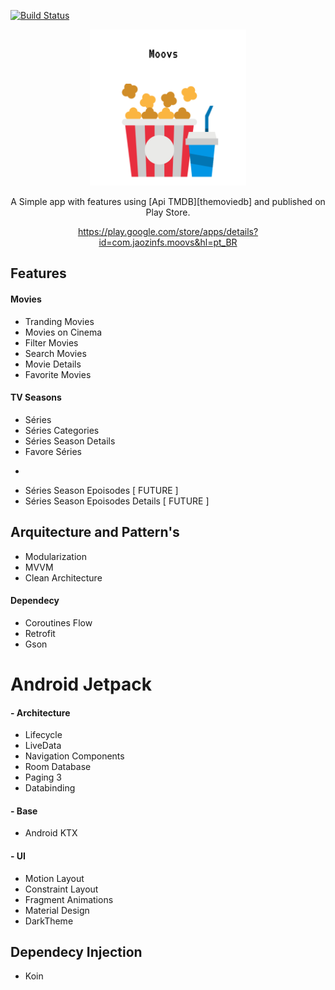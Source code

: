 [![Build Status](https://app.bitrise.io/app/4d5958d333c0abb0/status.svg?token=_-R4niE95TSDhgSu7lRYlg&branch=master)](https://app.bitrise.io/app/4d5958d333c0abb0)

<p align="center">
  <img src="/img/Frame 2.png" width="250" height="250"/>

</p>

<div align="center">
A Simple app with features using [Api TMDB][themoviedb] and published on Play Store.

https://play.google.com/store/apps/details?id=com.jaozinfs.moovs&hl=pt_BR
</div>

## Features
#### Movies
* Tranding Movies
* Movies on Cinema
* Filter Movies
* Search Movies
* Movie Details
* Favorite Movies

#### TV Seasons 
* Séries
* Séries Categories
* Séries Season Details
* Favore Séries
-
* Séries Season Epoisodes         [ FUTURE ] 
* Séries Season Epoisodes Details [ FUTURE ] 

## Arquitecture and Pattern's
* Modularization
* MVVM
* Clean Architecture

#### Dependecy

* Coroutines Flow
* Retrofit 
* Gson 


# Android Jetpack 

#### - Architecture
* Lifecycle
* LiveData
* Navigation Components
* Room Database
* Paging 3
* Databinding


#### - Base
* Android KTX

#### - UI
* Motion Layout
* Constraint Layout
* Fragment Animations
* Material Design
* DarkTheme

## Dependecy Injection
* Koin

   
   [themoviedb]: <https://developers.themoviedb.org/3/getting-started/introduction>
